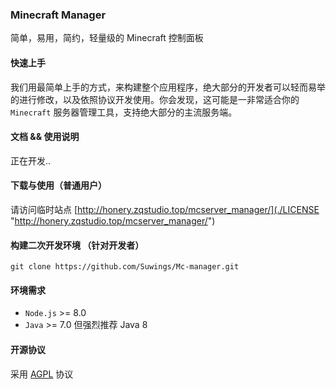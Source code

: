 ### Minecraft Manager
简单，易用，简约，轻量级的 Minecraft 控制面板

#### 快速上手
我们用最简单上手的方式，来构建整个应用程序，绝大部分的开发者可以轻而易举的进行修改，以及依照协议开发使用。你会发现，这可能是一非常适合你的 `Minecraft` 服务器管理工具，支持绝大部分的主流服务端。

#### 文档 && 使用说明
正在开发..

#### 下载与使用（普通用户）
请访问临时站点 [http://honery.zqstudio.top/mcserver_manager/](./LICENSE "http://honery.zqstudio.top/mcserver_manager/") 


#### 构建二次开发环境 （针对开发者）
```
git clone https://github.com/Suwings/Mc-manager.git
```


#### 环境需求
- `Node.js` >= 8.0
- `Java`    >= 7.0 但强烈推荐 Java 8



#### 开源协议
采用 [AGPL](./LICENSE "AGPL") 协议
